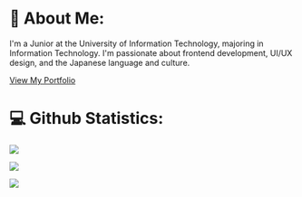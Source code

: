 # 💫 About Me:
I'm a Junior at the University of Information Technology, majoring in Information Technology. I'm passionate about frontend development, UI/UX design, and the Japanese language and culture. 

[View My Portfolio](https://portfolio-780o.onrender.com/)


# 💻  Github Statistics:
![](https://github-readme-stats.vercel.app/api?username=pnhitd&theme=default&hide_border=false&include_all_commits=true&count_private=true)

![](https://github-readme-streak-stats.herokuapp.com/?user=pnhitd&theme=default&hide_border=false)

![](https://github-readme-stats.vercel.app/api/top-langs/?username=pnhitd&theme=default&hide_border=false&include_all_commits=true&count_private=true&layout=compact)
